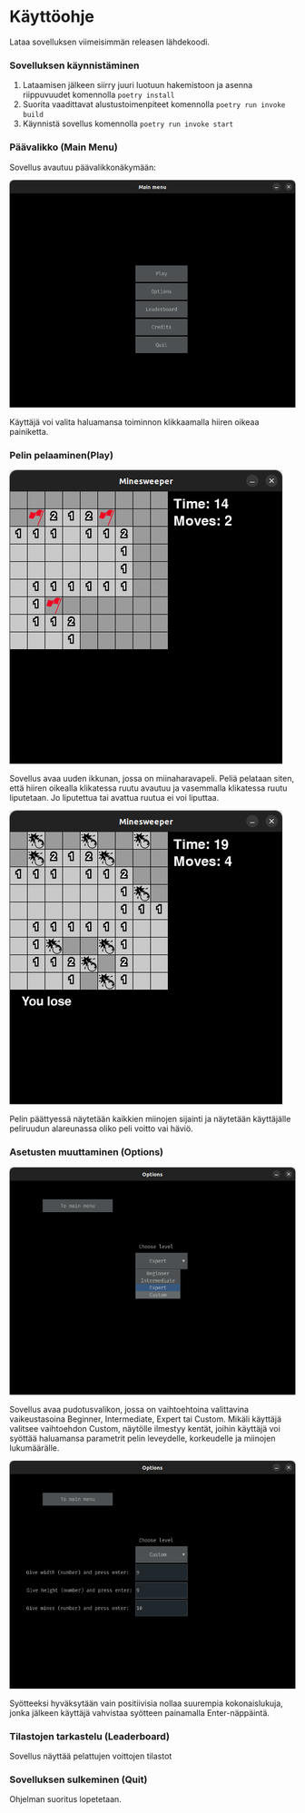 # Käyttöohje

Lataa sovelluksen viimeisimmän releasen lähdekoodi.

### Sovelluksen käynnistäminen

1. Lataamisen jälkeen siirry juuri luotuun hakemistoon ja asenna riippuvuudet komennolla ```poetry install```
2. Suorita vaadittavat alustustoimenpiteet komennolla ```poetry run invoke build```
3. Käynnistä sovellus komennolla ```poetry run invoke start```

### Päävalikko (Main Menu)

Sovellus avautuu päävalikkonäkymään:

![Kuva päävalikosta](https://github.com/xelmas/ot-miinaharava/blob/main/dokumentaatio/kuvat/kayttoohje_main_menu.png)

Käyttäjä voi valita haluamansa toiminnon klikkaamalla hiiren oikeaa painiketta.

### Pelin pelaaminen(Play)

![Kuva peli-ikkunasta](https://github.com/xelmas/ot-miinaharava/blob/main/dokumentaatio/kuvat/kayttoohje_playing.png)

Sovellus avaa uuden ikkunan, jossa on miinaharavapeli. Peliä pelataan siten, että hiiren oikealla klikatessa ruutu avautuu ja vasemmalla klikatessa ruutu liputetaan. Jo liputettua tai avattua ruutua ei voi liputtaa.

![Kuva pelin päättymisestä](https://github.com/xelmas/ot-miinaharava/blob/main/dokumentaatio/kuvat/kayttoohje_game_end.png)

Pelin päättyessä näytetään kaikkien miinojen sijainti ja näytetään käyttäjälle peliruudun alareunassa oliko peli voitto vai häviö.

### Asetusten muuttaminen (Options)

![Kuva asetuksista](https://github.com/xelmas/ot-miinaharava/blob/main/dokumentaatio/kuvat/kayttoohje_options.png)

Sovellus avaa pudotusvalikon, jossa on vaihtoehtoina valittavina vaikeustasoina Beginner, Intermediate, Expert tai Custom. Mikäli käyttäjä valitsee vaihtoehdon Custom, näytölle ilmestyy kentät, joihin käyttäjä voi syöttää haluamansa parametrit pelin leveydelle, korkeudelle ja miinojen lukumäärälle.

![Kuva Custom-vaihtoehdon valinnasta](https://github.com/xelmas/ot-miinaharava/blob/main/dokumentaatio/kuvat/kayttoohje_options_custom.png)

Syötteeksi hyväksytään vain positiivisia nollaa suurempia kokonaislukuja, jonka jälkeen käyttäjä vahvistaa syötteen painamalla Enter-näppäintä.

### Tilastojen tarkastelu (Leaderboard)

Sovellus näyttää pelattujen voittojen tilastot

### Sovelluksen sulkeminen (Quit)

Ohjelman suoritus lopetetaan.
